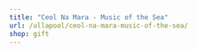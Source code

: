 ```yaml
---
title: "Ceol Na Mara - Music of the Sea"
url: /ullapool/ceol-na-mara-music-of-the-sea/
shop: gift
---
```

